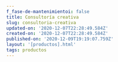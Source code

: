 ```yaml
---
f_fase-de-mantenimientoi: false
title: Consultoría creativa
slug: consultoria-creativa
updated-on: '2020-12-07T22:28:49.584Z'
created-on: '2020-12-07T22:28:49.584Z'
published-on: '2020-12-09T19:19:07.759Z'
layout: '[productos].html'
tags: productos
---
```



